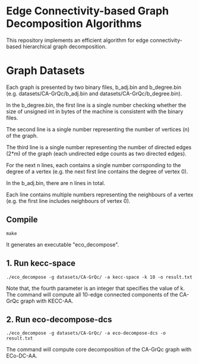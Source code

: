 # Edge Connectivity-based Graph Decomposition Algorithms
This repository implements an efficient algorithm for edge connectivity-based hierarchical graph decomposition.

# Graph Datasets
Each graph is presented by two binary files, b_adj.bin and b_degree.bin (e.g. datasets/CA-GrQc/b_adj.bin and datasets/CA-GrQc/b_degree.bin).

In the b_degree.bin, the first line is a single number checking whether the size of unsigned int in bytes of the machine is consistent with the binary files.

The second line is a single number representing the number of vertices (n) of the graph.

The third line is a single number representing the number of directed edges (2*m) of the graph (each undirected edge counts as two directed edges).

For the next n lines, each contains a single number corrsponding to the degree of a vertex (e.g. the next first line contains the degree of vertex 0).

In the b_adj.bin, there are n lines in total.

Each line contains multiple numbers representing the neighbours of a vertex (e.g. the first line includes neighbours of vertex 0). 

## Compile

```
make
```
It generates an executable "eco_decompose".

## 1. Run kecc-space

```
./eco_decompose -g datasets/CA-GrQc/ -a kecc-space -k 10 -o result.txt
```
Note that, the fourth parameter is an integer that specifies the value of k. The command will compute all 10-edge connected components of the CA-GrQc graph with KECC-AA.

## 2. Run eco-decompose-dcs

```
./eco_decompose -g datasets/CA-GrQc/ -a eco-decompose-dcs -o result.txt
```
The command will compute core decomposition of the CA-GrQc graph with ECo-DC-AA.

